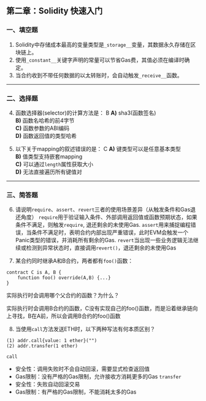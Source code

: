 ## 第二章：Solidity 快速入门

### 一、填空题

1. Solidity中存储成本最高的变量类型是`_storage__`变量，其数据永久存储在区块链上。  
2. 使用`_constant__`关键字声明的常量可以节省Gas费，其值必须在编译时确定。  
4. 当合约收到不带任何数据的以太转账时，会自动触发`_receive__`函数。  

---

### 二、选择题

4. 函数选择器(selector)的计算方法是：  B
   **A)** sha3(函数签名)  
   **B)** 函数名哈希的前4字节  
   **C)** 函数参数的ABI编码  
   **D)** 函数返回值的类型哈希  

5. 以下关于mapping的叙述错误的是：  C
   **A)** 键类型可以是任意基本类型  
   **B)** 值类型支持嵌套mapping  
   **C)** 可以通过`length`属性获取大小  
   **D)** 无法直接遍历所有键值对  

---

### 三、简答题

6. 请说明`require`、`assert`、`revert`三者的使用场景差异（从触发条件和Gas退还角度）
   `require`用于验证输入条件、外部调用返回值或函数预期状态，如果条件不满足，则触发`require`, 退还剩余的未使用Gas.
   `assert`用来捕捉编程错误，当条件不满足时，表明合约内部出现严重错误，此时EVM会触发一个Panic类型的错误，并消耗所有剩余的Gas.
   `revert`当出现一些业务逻辑无法继续或检测到异常状态时，直接调用`revert()`，退还剩余的未使用Gas


7. 某合约同时继承A和B合约，两者都有`foo()`函数：

```solidity
contract C is A, B {
    function foo() override(A,B) {...}
}
```

实际执行时会调用哪个父合约的函数？为什么？

   实际执行时会调用B合约的函数，C没有实现自己的foo()函数，而是沿着继承链向上寻找，B在A前，所以会调用B合约的foo()函数

8. 当使用`call`方法发送ETH时，以下两种写法有何本质区别？

```solidity
(1) addr.call{value: 1 ether}("")
(2) addr.transfer(1 ether)
```
`call`
   - 安全性：调用失败时不会自动回滚，需要显式检查返回值
   - Gas限制：没有严格的Gas限制，允许接收方消耗更多的Gas
`transfer`
   - 安全性：失败自动回滚交易
   - Gas限制：有严格的Gas限制，不能消耗太多的Gas
